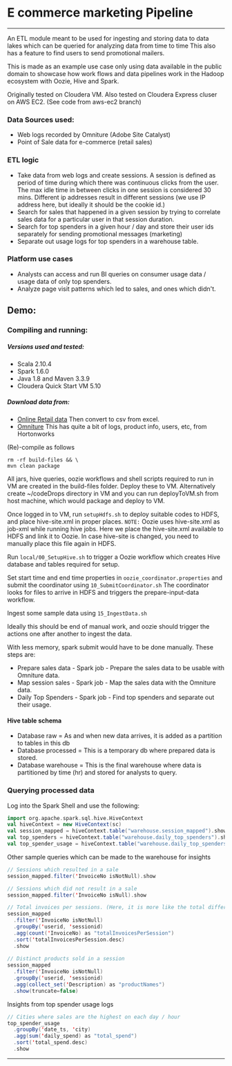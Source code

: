 # E commerce marketing Pipeline
___

An ETL module meant to be used for ingesting and storing data to data lakes which can be queried for analyzing data from time to time
This also has a feature to find users to send promotional mailers.

This is made as an example use case only using data available in the public domain to showcase how work flows and data pipelines work in the Hadoop ecosystem with Oozie, Hive and Spark.

Originally tested on Cloudera VM. Also tested on Cloudera Express cluser on AWS EC2. (See code from aws-ec2 branch)

### Data Sources used:
 - Web logs recorded by Omniture (Adobe Site Catalyst) 
 - Point of Sale data for e-commerce (retail sales)
 
### ETL logic
 - Take data from web logs and create sessions. A session is defined as period of time during which there was continuous clicks from the user. The max idle time in between clicks in one session is considered 30 mins. Different ip addresses result in different sessions (we use IP address here, but ideally it should be the cookie id.)
 - Search for sales that happened in a given session by trying to correlate sales data for a particular user in that session duration.
 - Search for top spenders in a given hour / day and store their user ids separately for sending promotional messages (marketing)
 - Separate out usage logs for top spenders in a warehouse table.

### Platform use cases
 - Analysts can access and run BI queries on consumer usage data / usage data of only top spenders.
 - Analyze page visit patterns which led to sales, and ones which didn't.
 
## Demo:

### Compiling and running:
##### Versions used and tested:
 - Scala 2.10.4
 - Spark 1.6.0
 - Java 1.8 and Maven 3.3.9
 - Cloudera Quick Start VM 5.10
 
##### Download data from:
 - [Online Retail data](http://archive.ics.uci.edu/ml/datasets/Online+Retail) Then convert to csv from excel.
 - [Omniture](https://s3.amazonaws.com/hw-sandbox/tutorial8/RefineDemoData.zip) This has quite a bit of logs, product info, users, etc, from Hortonworks
 
(Re)-compile as follows
```
rm -rf build-files && \
mvn clean package
```

All jars, hive queries, oozie workflows and shell scripts required to run in VM are created in the build-files folder.
Deploy these to VM. Alternatively create ~/codeDrops directory in VM and you can run deployToVM.sh from host machine, which would package and deploy to VM.

Once logged in to VM, run ```setupHdfs.sh``` to deploy suitable codes to HDFS, and place hive-site.xml in proper places.
```NOTE:``` Oozie uses hive-site.xml as job-xml while running hive jobs. Here we place the hive-site.xml available to HDFS and link it to Oozie. In case hive-site is changed, you need to manually place this file again in HDFS.

Run ```local/00_SetupHive.sh``` to trigger a Oozie workflow which creates Hive database and tables required for setup.

Set start time and end time properties in ```oozie_coordinator.properties``` and submit the coordinator using ```10_SubmitCoordinator.sh```
The coordinator looks for files to arrive in HDFS and triggers the prepare-input-data workflow.

Ingest some sample data using ```15_IngestData.sh```

Ideally this should be end of manual work, and oozie should trigger the actions one after another to ingest the data.

With less memory, spark submit would have to be done manually.
These steps are:
 - Prepare sales data - Spark job - Prepare the sales data to be usable with Omniture data.
 - Map session sales - Spark job - Map the sales data with the Omniture data.
 - Daily Top Spenders - Spark job - Find top spenders and separate out their usage.

#### Hive table schema
 - Database raw = As and when new data arrives, it is added as a partition to tables in this db
 - Database processed = This is a temporary db where prepared data is stored.
 - Database warehouse = This is the final warehouse where data is partitioned by time (hr) and stored for analysts to query.
 
### Querying processed data

Log into the Spark Shell and use the following:
```scala
import org.apache.spark.sql.hive.HiveContext
val hiveContext = new HiveContext(sc)
val session_mapped = hiveContext.table("warehouse.session_mapped").show
val top_spenders = hiveContext.table("warehouse.daily_top_spenders").show
val top_spender_usage = hiveContext.table("warehouse.daily_top_spenders_usage_logs").show
```

Other sample queries which can be made to the warehouse for insights
```scala
// Sessions which resulted in a sale
session_mapped.filter('InvoiceNo isNotNull).show

// Sessions which did not result in a sale
session_mapped.filter('InvoiceNo isNull).show

// Total invoices per sessions. (Here, it is more like the total different products sold in a session
session_mapped
  .filter('InvoiceNo isNotNull)
  .groupBy('userid, 'sessionid)
  .agg(count('InvoiceNo) as "totalInvoicesPerSession")
  .sort('totalInvoicesPerSession.desc)
  .show
  
// Distinct products sold in a session
session_mapped
  .filter('InvoiceNo isNotNull)
  .groupBy('userid, 'sessionid)
  .agg(collect_set('Description) as "productNames")
  .show(truncate=false)
```

Insights from top spender usage logs
```scala
// Cities where sales are the highest on each day / hour
top_spender_usage
  .groupBy('date_ts, 'city)
  .agg(sum('daily_spend) as "total_spend")
  .sort('total_spend.desc)
  .show
```

___

